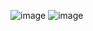![image](https://github.com/FurkanYetik/Nesne-Tabanli-Programlama-16-20/assets/136432222/c93156bb-784f-40d2-a34f-cdf696eef636)
![image](https://github.com/FurkanYetik/Nesne-Tabanli-Programlama-16-20/assets/136432222/f2717be7-b5b9-45d6-897c-4a5213442e9a)
